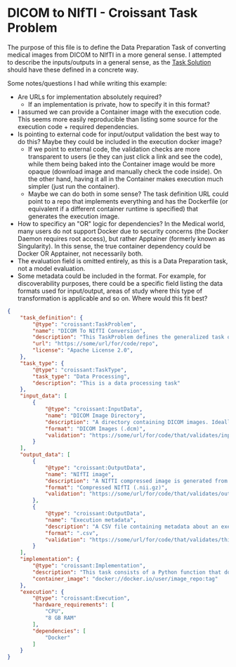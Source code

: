 # DICOM to NIfTI - Croissant Task Problem

The purpose of this file is to define the Data Preparation Task of converting medical images from DICOM to NIfTI in a more general sense. I attempted to describe the inputs/outputs in a general sense, as the [Task Solution](./dicom2nifti-tasksolution.md) should have these defined in a concrete way.

Some notes/questions I had while writing this example:
- Are URLs for implementation absolutely required?
  - If an implementation is private, how to specify it in this format?
- I assumed we can provide a Container image with the execution code. This seems more easily reproducible than listing some source for the execution code + required dependencies.
- Is pointing to external code for input/output validation the best way to do this? Maybe they could be included in the execution docker image? 
  - If we point to external code, the validation checks are more transparent to users (ie they can just click a link and see the code), while them being baked into the Container image would be more opaque (download image and manually check the code inside). On the other hand, having it all in the Container makes execution much simpler (just run the container).
  - Maybe we can do both in some sense? The task definition URL could point to a repo that implements everything and has the Dockerfile (or equivalent if a different container runtime is specified) that generates the execution image.
- How to specificy an "OR" logic for dependencies? In the Medical world, many users do not support Docker due to security concerns (the Docker Daemon requires root access), but rather Apptainer (formerly known as Singularity). In this sense, the true container dependency could be Docker OR Apptainer, not necessarily both.
- The evaluation field is omitted entirely, as this is a Data Preparation task, not a model evaluation.
- Some metadata could be included in the format. For example, for discoverability purposes, there could be a specific field listing the data formats used for input/output, areas of study where this type of transformation is applicable and so on. Where would this fit best?

```json
{
    "task_definition": {
        "@type": "croissant:TaskProblem",
        "name": "DICOM To NIfTI Conversion",
        "description": "This TaskProblem defines the generalized task of converting medical images from the DICOM Format (.dcm) to NIfTI (.nii.gz)",
        "url": "https://some/url/for/code/repo",
        "license": "Apache License 2.0",
    },
    "task_type": {
        "@type": "croissant:TaskType",
        "task_type": "Data Processing",
        "description": "This is a data processing task"
    },
    "input_data": [
        {
            "@type": "croissant:InputData",
            "name": "DICOM Image Directory",
            "description": "A directory containing DICOM images. Ideally, all images should be part of a single image series.",
            "format": "DICOM Images (.dcm)",
            "validation": "https://some/url/for/code/that/validates/input/is/valid/dicom"
        }
    ],
    "output_data": [
        {
            "@type": "croissant:OutputData",
            "name": "NIfTI image",
            "description": "A NIfTI compressed image is generated from all the input DICOM images.",
            "format": "Compressed NIfTI (.nii.gz)",
            "validation": "https://some/url/for/code/that/validates/output/is/valid/nifti"
        },
        {
            "@type": "croissant:OutputData",
            "name": "Execution metadata",
            "description": "A CSV file containing metadata about an execution",
            "format": ".csv",
            "validation": "https://some/url/for/code/that/validates/this/csv/is/formatted/correctly"
        }
    ],
    "implementation": {
        "@type": "croissant:Implementation",
        "description": "This task consists of a Python function that does the image conversion",
        "container_image": "docker://docker.io/user/image_repo:tag"
    },
    "execution": {
        "@type": "croissant:Execution",
        "hardware_requirements": [
            "CPU",
            "8 GB RAM"
        ],
        "dependencies": [
            "Docker"
        ]
    }
}
```